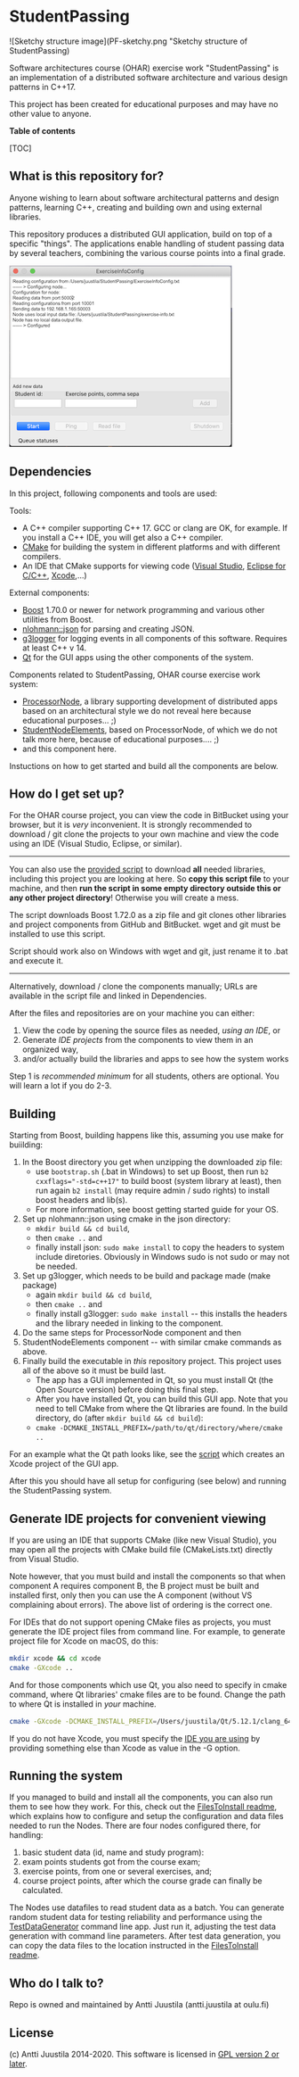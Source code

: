# StudentPassing

![Sketchy structure image](PF-sketchy.png "Sketchy structure of StudentPassing)

Software architectures course (OHAR) exercise work "StudentPassing" is an implementation of a distributed software architecture and various design patterns in C++17.

This project has been created for educational purposes and may have no other value to anyone.

**Table of contents**

[TOC]

## What is this repository for?

Anyone wishing to learn about software architectural patterns and design patterns, learning C++, creating and building own and using external libraries.

This repository produces a distributed GUI application, build on top of a specific "things". The applications enable handling of student passing data by several teachers, combining the various course points into a final grade.

![StudentPassing GUI](StudentPassingNode.png "Screenshot of StudentPassing GUI")

## Dependencies

In this project,  following components and tools are used:

Tools:

* A C++ compiler supporting C++ 17. GCC or clang are OK, for example. If you install a C++ IDE, you will get also a C++ compiler.
* [CMake](https://cmake.org) for building the system in different platforms and with different compilers.
* An IDE that CMake supports for viewing code ([Visual Studio](https://visualstudio.microsoft.com), [Eclipse for C/C++](https://www.eclipse.org/downloads/packages/release/2019-12/r/eclipse-ide-cc-developers), [Xcode](https://developer.apple.com/xcode/),...)

External components:

* [Boost](https://boost.org) 1.70.0 or newer for network programming and various other utilities from Boost.
* [nlohmann::json](https://github.com/nlohmann/json) for parsing and creating JSON.
* [g3logger](https://github.com/KjellKod/g3log) for logging events in all components of this software. Requires at least C++ v 14.
* [Qt](https://www.qt.io) for the GUI apps using the other components of the system.

Components related to StudentPassing, OHAR course exercise work system:

* [ProcessorNode](https://bitbucket.org/anttijuu/processornode), a library supporting development of distributed apps based on an architectural style we do not reveal here because educational purposes... ;) 
* [StudentNodeElements](https://bitbucket.org/anttijuu/studentnodeelements), based on ProcessorNode, of which we do not talk more here, because of educational purposes.... ;) 
* and this component here.

Instuctions on how to get started and build all the components are below.

## How do I get set up?

For the OHAR course project, you can view the code in BitBucket using your browser, but it is *very* inconvenient. It is strongly recommended to download / git clone the projects to your own machine and view the code using an IDE (Visual Studio, Eclipse, or similar).

---
You can also use the [provided script](getAllComponents.sh) to download **all** needed libraries, including this project you are looking at here. So **copy this script file** to your machine, and then **run the script in some empty directory outside this or any other project directory**! Otherwise you will create a mess.

The script downloads Boost 1.72.0 as a zip file and git clones other libraries and project components from GitHub and BitBucket. wget and git must be installed to use this script.

Script should work also on Windows with wget and git, just rename it to .bat and execute it.

---

Alternatively, download / clone the components manually; URLs are available in the script file and linked in Dependencies.

After the files and repositories are on your machine you can either:

1. View the code by opening the source files as needed, *using an IDE*, or
2. Generate *IDE projects* from the components to view them in an organized way, 
3. and/or actually build the libraries and apps to see how the system works 

Step 1 is *recommended minimum* for all students, others are optional. You will learn a lot if you do 2-3.

## Building

Starting from Boost, building happens like this, assuming you use make for buiilding:

1. In the Boost directory you get when unzipping the downloaded zip file:
    * use `bootstrap.sh` (.bat in Windows) to set up Boost, then run `b2 cxxflags="-std=c++17"` to build boost (system library at least), then run again `b2 install` (may require admin / sudo rights) to install boost headers and lib(s).
    * For more information, see boost getting started guide for your OS.
2. Set up nlohmann::json using cmake in the json directory:
    * `mkdir build && cd build`, 
    * then `cmake ..` and 
    * finally install json: `sudo make install` to copy the headers to system include diretories. Obviously in Windows sudo is not sudo or may not be needed.   
3. Set up g3logger, which needs to be build and package made (make package)
    * again `mkdir build && cd build`,
    * then `cmake ..` and 
    * finally install g3logger: `sudo make install` -- this installs the headers and the library needed in linking to the component.
4. Do the same steps for ProcessorNode component and then 
5. StudentNodeElements component -- with similar cmake commands as above.
6. Finally build the executable in *this* repository project. This project uses all of the above so it must be build last.
    * The app has a GUI implemented in Qt, so you must install Qt (the Open Source version) before doing this final step. 
    * After you have installed Qt, you can build this GUI app. Note that you need to tell CMake from where the Qt libraries are found. In the build directory, do (after `mkdir build && cd build`):
    * `cmake -DCMAKE_INSTALL_PREFIX=/path/to/qt/directory/where/cmake ..`

For an example what the Qt path looks like, see the [script](createXcodeProject.sh) which creates an Xcode project of the GUI app.

After this you should have all setup for configuring (see below) and running the StudentPassing system.


## Generate IDE projects for convenient viewing

If you are using an IDE that supports CMake (like new Visual Studio), you may open all the projects with CMake build file (CMakeLists.txt) directly from Visual Studio. 

Note however, that you must build and install the components so that when component A requires component B, the B project must be built and installed first, only then you can use the A component (without VS complaining about errors). The above list of ordering is the correct one.

For IDEs that do not support opening CMake files as projects, you must generate the IDE project files from command line. For example, to generate project file for Xcode on macOS, do this:

```bash
mkdir xcode && cd xcode
cmake -GXcode ..
```
And for those components which use Qt, you also need to specify in cmake command, where Qt libraries' cmake files are to be found. Change the path to where Qt is installed in *your* machine.

```bash
cmake -GXcode -DCMAKE_INSTALL_PREFIX=/Users/juustila/Qt/5.12.1/clang_64/lib/cmake ..
```

If you do not have Xcode, you must specify the [IDE you are using](https://cmake.org/cmake/help/v3.0/manual/cmake-generators.7.html) by providing something else than Xcode as value in the -G option. 

## Running the system

If you managed to build and install all the components, you can also run them to see how they work. For this, check out the [FilesToInstall readme](./FilesToInstall/README.md), which explains how to configure and setup the configuration and data files needed to run the Nodes. There are four nodes configured there, for handling:

1. basic student data (id, name and study program):
2. exam points students got from the course exam;
3. exercise points, from one or several exercises, and;
4. course project points, after which the course grade can finally be calculated.

The Nodes use datafiles to read student data as a batch. You can generate random student data for testing reliability and performance using the [TestDataGenerator](TestDataGenerator) command line app. Just run it, adjusting the test data generation with command line parameters. After test data generation, you can copy the data files to the location instructed in the [FilesToInstall readme](./FilesToInstall/README.md).

## Who do I talk to? ##

Repo is owned and maintained by Antti Juustila (antti.juustila at oulu.fi)

## License ##

(c) Antti Juustila 2014-2020. This software is licensed in [GPL version 2 or later](https://opensource.org/licenses/gpl-2.0.php).

